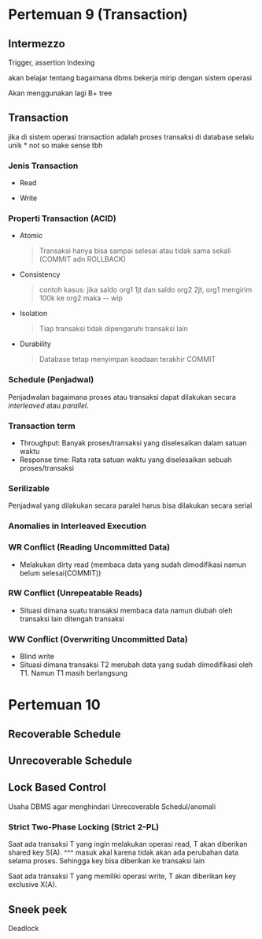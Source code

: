 # Pertemuan 9 (Transaction)
## Intermezzo
Trigger, assertion
Indexing

akan belajar tentang bagaimana dbms bekerja
mirip dengan sistem operasi

Akan menggunakan lagi B+ tree

## Transaction
jika di sistem operasi transaction adalah proses
transaksi di database selalu unik
\* not so make sense tbh

### Jenis Transaction
- Read
>
- Write
>

### Properti Transaction (ACID)
- Atomic
  >Transaksi hanya bisa sampai selesai atau tidak sama sekali (COMMIT adn ROLLBACK)
- Consistency
  >contoh kasus: jika saldo org1 1jt dan saldo org2 2jt, org1 mengirim 100k ke org2 maka 
  >-- wip
- Isolation
  >Tiap transaksi tidak dipengaruhi transaksi lain
- Durability
  >Database tetap menyimpan keadaan terakhir COMMIT
  
### Schedule (Penjadwal)

Penjadwalan bagaimana proses atau transaksi dapat dilakukan secara *interleaved* atau *parallel*.

### Transaction term
- Throughput: Banyak proses/transaksi yang diselesaikan dalam satuan waktu
- Response time: Rata rata satuan waktu yang diselesaikan sebuah proses/transaksi

### Serilizable
Penjadwal yang dilakukan secara paralel harus bisa dilakukan secara serial

### Anomalies in Interleaved Execution
### WR Conflict (Reading Uncommitted Data)
- Melakukan dirty read (membaca data yang sudah dimodifikasi namun belum selesai(COMMIT))

### RW Conflict (Unrepeatable Reads)
- Situasi dimana suatu transaksi membaca data namun diubah oleh transaksi lain ditengah transaksi

### WW Conflict (Overwriting Uncommitted Data)
- Blind write
- Situasi dimana transaksi T2 merubah data yang sudah dimodifikasi oleh T1. Namun T1 masih berlangsung

# Pertemuan 10
## Recoverable Schedule
## Unrecoverable Schedule
## Lock Based Control
Usaha DBMS agar menghindari Unrecoverable Schedul/anomali

### Strict Two-Phase Locking (Strict 2-PL)
Saat ada transaksi T yang ingin melakukan operasi read, T akan diberikan shared key S(A).
^^^ masuk akal karena tidak akan ada perubahan data selama proses. Sehingga key bisa diberikan ke transaksi lain

Saat ada transaksi T yang memiliki operasi write, T akan diberikan key exclusive X(A).

## Sneek peek
Deadlock 